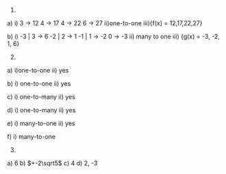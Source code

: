 1)

a)
i)  3 -> 12
    4 -> 17
    4 -> 22
    6 -> 27
ii)one-to-one
iii){f(x) = 12,17,22,27}

b)
i)  -3 | 3 ->  6
    -2 | 2 ->  1
    -1 | 1 -> -2
     0     -> -3
ii) many to  one
iii) {g(x) = -3, -2, 1, 6}

2)

a)
i)one-to-one
ii) yes

b)
i) one-to-one
ii) yes

c)
i) one-to-many
ii) yes

d)
i) one-to-many
ii) yes

e)
i) many-to-one
ii) yes

f) i) many-to-one

3)
a) 6
b) $+-2\sqrt5$
c) 4
d) 2, -3